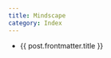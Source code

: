 ```yaml
---
title: Mindscape
category: Index
---
```


<script lang="ts" setup>
import { data } from '../posts.data.ts'

const posts = data.filter(post => post.frontmatter.category === 'Mindscape')
</script>

<ul>
  <li v-for="post of posts">
      <a :href="post.url">{{ post.frontmatter.title }}</a>
  </li>
</ul>

